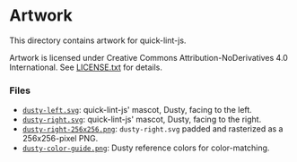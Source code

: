 # Artwork

This directory contains artwork for quick-lint-js.

Artwork is licensed under Creative Commons Attribution-NoDerivatives 4.0
International. See [LICENSE.txt](LICENSE.txt) for details.

### Files

* [`dusty-left.svg`](dusty-left.svg): quick-lint-js' mascot, Dusty, facing to
  the left.
* [`dusty-right.svg`](dusty-right.svg): quick-lint-js' mascot, Dusty, facing to
  the right.
* [`dusty-right-256x256.png`](dusty-right-256x256.png): `dusty-right.svg` padded
  and rasterized as a 256x256-pixel PNG.
* [`dusty-color-guide.png`](dusty-color-guide.png): Dusty reference colors for
  color-matching.
